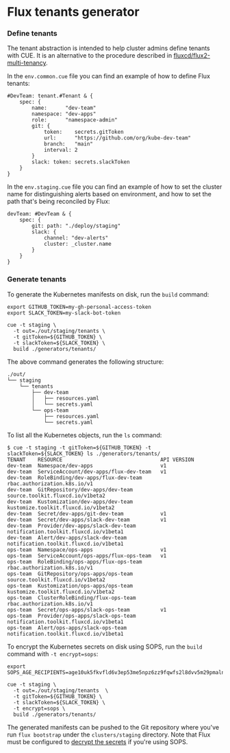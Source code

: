 # Flux tenants generator

### Define tenants

The tenant abstraction is intended to help cluster admins define tenants with CUE. It is an alternative to the 
procedure described in [fluxcd/flux2-multi-tenancy](https://github.com/fluxcd/flux2-multi-tenancy#onboard-new-tenants).

In the `env.common.cue` file you can find an example of how to define Flux tenants:

```cue
#DevTeam: tenant.#Tenant & {
	spec: {
		name:      "dev-team"
		namespace: "dev-apps"
		role:      "namespace-admin"
		git: {
			token:    secrets.gitToken
			url:      "https://github.com/org/kube-dev-team"
			branch:   "main"
			interval: 2
		}
		slack: token: secrets.slackToken
	}
}
```

In the `env.staging.cue` file you can find an example of how to set the cluster name
for distinguishing alerts based on environment, and how to set the path that's being reconciled by Flux:

```cue
devTeam: #DevTeam & {
	spec: {
		git: path: "./deploy/staging"
		slack: {
			channel: "dev-alerts"
			cluster: _cluster.name
		}
	}
}
```

### Generate tenants

To generate the Kubernetes manifests on disk, run the `build` command:

```shell
export GITHUB_TOKEN=my-gh-personal-access-token
export SLACK_TOKEN=my-slack-bot-token

cue -t staging \
  -t out=./out/staging/tenants \
  -t gitToken=${GITHUB_TOKEN} \
  -t slackToken=${SLACK_TOKEN} \
  build ./generators/tenants/
```

The above command generates the following structure:

```text
./out/
└── staging
    └── tenants
        ├── dev-team
        │   ├── resources.yaml
        │   └── secrets.yaml
        └── ops-team
            ├── resources.yaml
            └── secrets.yaml

```

To list all the Kubernetes objects, run the `ls` command:

```console
$ cue -t staging -t gitToken=${GITHUB_TOKEN} -t slackToken=${SLACK_TOKEN} ls ./generators/tenants/
TENANT    RESOURCE                                API VERSION
dev-team  Namespace/dev-apps                      v1
dev-team  ServiceAccount/dev-apps/flux-dev-team   v1
dev-team  RoleBinding/dev-apps/flux-dev-team      rbac.authorization.k8s.io/v1
dev-team  GitRepository/dev-apps/dev-team         source.toolkit.fluxcd.io/v1beta2
dev-team  Kustomization/dev-apps/dev-team         kustomize.toolkit.fluxcd.io/v1beta2
dev-team  Secret/dev-apps/git-dev-team            v1
dev-team  Secret/dev-apps/slack-dev-team          v1
dev-team  Provider/dev-apps/slack-dev-team        notification.toolkit.fluxcd.io/v1beta1
dev-team  Alert/dev-apps/slack-dev-team           notification.toolkit.fluxcd.io/v1beta1
ops-team  Namespace/ops-apps                      v1
ops-team  ServiceAccount/ops-apps/flux-ops-team   v1
ops-team  RoleBinding/ops-apps/flux-ops-team      rbac.authorization.k8s.io/v1
ops-team  GitRepository/ops-apps/ops-team         source.toolkit.fluxcd.io/v1beta2
ops-team  Kustomization/ops-apps/ops-team         kustomize.toolkit.fluxcd.io/v1beta2
ops-team  ClusterRoleBinding/flux-ops-team        rbac.authorization.k8s.io/v1
ops-team  Secret/ops-apps/slack-ops-team          v1
ops-team  Provider/ops-apps/slack-ops-team        notification.toolkit.fluxcd.io/v1beta1
ops-team  Alert/ops-apps/slack-ops-team           notification.toolkit.fluxcd.io/v1beta1
```

To encrypt the Kubernetes secrets on disk using SOPS, run the `build` command with `-t encrypt=sops`:

```shell
export SOPS_AGE_RECIPIENTS=age10uk5fkvfld6v3ep53me5npz6zz9fqwfs2l8dvv5m29pmalnaefsssslkw4

cue -t staging \
  -t out=./out/staging/tenants  \
  -t gitToken=${GITHUB_TOKEN} \
  -t slackToken=${SLACK_TOKEN} \
  -t encrypt=sops \
  build ./generators/tenants/
```

The generated manifests can be pushed to the Git repository where you've run `flux bootstrap`
under the `clusters/staging` directory. Note that Flux must be configured to
[decrypt the secrets](https://fluxcd.io/docs/components/kustomize/kustomization/#secrets-decryption)
if you're using SOPS.

